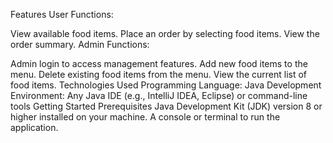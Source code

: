 Features
User Functions:

View available food items.
Place an order by selecting food items.
View the order summary.
Admin Functions:

Admin login to access management features.
Add new food items to the menu.
Delete existing food items from the menu.
View the current list of food items.
Technologies Used
Programming Language: Java
Development Environment: Any Java IDE (e.g., IntelliJ IDEA, Eclipse) or command-line tools
Getting Started
Prerequisites
Java Development Kit (JDK) version 8 or higher installed on your machine.
A console or terminal to run the application.
